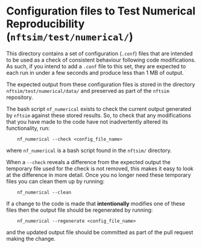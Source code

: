 # Configuration files to Test Numerical Reproducibility (`nftsim/test/numerical/`)

This directory contains a set of configuration (`.conf`) files that are
intended to be used as a check of consistent behaviour following code
modifications. As such, if you intend to add a `.conf` file to this set,
they are expected to each run in under a few seconds and produce less
than 1 MB of output.

The expected output from these configuration files is stored in the
directory `nftsim/test/numerical/data/` and preserved as part of the
`nftsim` repository.

The bash script `nf_numerical` exists to check the current output
generated by `nftsim` against these stored results. So, to check that
any modifications that you have made to the code have not inadvertently
altered its functionality, run:
```
    nf_numerical --check <config_file_name>
```

where `nf_numerical` is a bash script found in the `nftsim/` directory.

When a `--check` reveals a difference from the expected output the temporary
file used for the check is not removed, this makes it easy to look at the
difference in more detail. Once you no longer need these temporary files
you can clean them up by running:
```
    nf_numerical --clean
```

If a change to the code is made that **intentionally** modifies one of
these files then the output file should be regenerated by running:
```
    nf_numerical --regenerate <config_file_name>
```

and the updated output file should be committed as part of the pull request
making the change.
